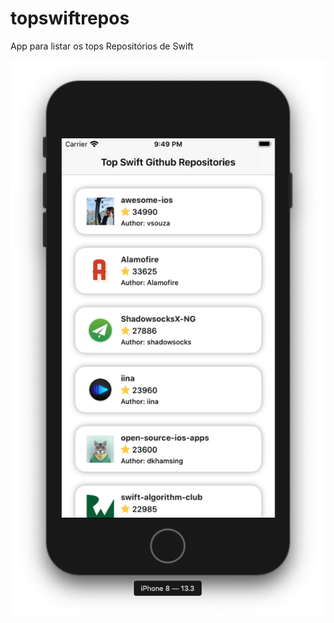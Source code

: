 # topswiftrepos
App para listar os tops Repositórios de Swift

![Image of Preview App](https://github.com/feimamura/topswiftrepos/blob/master/readme/img/preview-v1.png)
